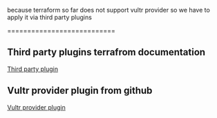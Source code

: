because terraform so far does not support vultr provider
so we have to apply it via third party plugins

===========================

## Third party plugins terrafrom documentation

[Third party plugin](https://www.terraform.io/docs/configuration/providers.html#third-party-plugins)

## Vultr provider plugin from github

[Vultr provider plugin
](https://github.com/vultr/terraform-provider-vultr)